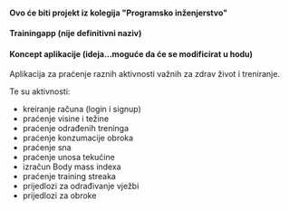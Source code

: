 #### Ovo će biti projekt iz kolegija "Programsko inženjerstvo"
#### Trainingapp (nije definitivni naziv)
#### Koncept aplikacije (ideja...moguće da će se modificirat u hodu)

Aplikacija za praćenje raznih aktivnosti važnih za zdrav život i treniranje.

Te su aktivnosti: 
- kreiranje računa (login i signup)
- praćenje visine i težine
- praćenje odrađenih treninga
- praćenje konzumacije obroka
- praćenje sna
- praćenje unosa tekućine
- izračun Body mass indexa
- praćenje training streaka
- prijedlozi za odrađivanje vježbi
- prijedlozi za obroke

